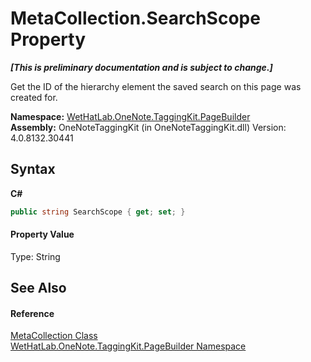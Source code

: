 # MetaCollection.SearchScope Property 
 _**\[This is preliminary documentation and is subject to change.\]**_

Get the ID of the hierarchy element the saved search on this page was created for.

**Namespace:**&nbsp;<a href="56352230-71f2-f4b7-63a8-983965663af5.md">WetHatLab.OneNote.TaggingKit.PageBuilder</a><br />**Assembly:**&nbsp;OneNoteTaggingKit (in OneNoteTaggingKit.dll) Version: 4.0.8132.30441

## Syntax

**C#**<br />
``` C#
public string SearchScope { get; set; }
```


#### Property Value
Type: String

## See Also


#### Reference
<a href="5378a395-29ea-fa06-33a2-bd81cfc0e376.md">MetaCollection Class</a><br /><a href="56352230-71f2-f4b7-63a8-983965663af5.md">WetHatLab.OneNote.TaggingKit.PageBuilder Namespace</a><br />